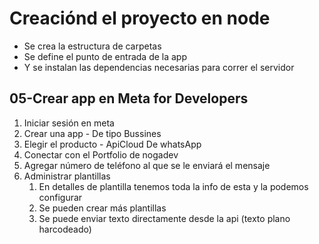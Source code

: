 # Creaciónd el proyecto en node
  - Se crea la estructura de carpetas 
  - Se define el punto de entrada de la app
  - Y se instalan las dependencias necesarias para correr el servidor
## 05-Crear app en Meta for Developers
  1. Iniciar sesión en meta
  2. Crear una app
    - De tipo Bussines
  3. Elegir el producto
    - ApiCloud De whatsApp
  4. Conectar con el Portfolio de nogadev
  5. Agregar número de teléfono al que se le enviará el mensaje
  6. Administrar plantillas 
     1. En detalles de plantilla tenemos toda la info de esta y la podemos configurar
     2. Se pueden crear más plantillas
     3. Se puede enviar texto directamente desde la api (texto plano harcodeado)